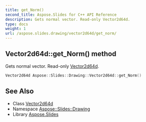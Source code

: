```yaml
---
title: get_Norm()
second_title: Aspose.Slides for C++ API Reference
description: Gets normal vector. Read-only Vector2d64d.
type: docs
weight: 1
url: /aspose.slides.drawing/vector2d64d/get_norm/
---
```

## Vector2d64d::get_Norm() method


Gets normal vector. Read-only [Vector2d64d](../).

```cpp
Vector2d64d Aspose::Slides::Drawing::Vector2d64d::get_Norm()
```

## See Also

* Class [Vector2d64d](../)
* Namespace [Aspose::Slides::Drawing](../../)
* Library [Aspose.Slides](../../../)